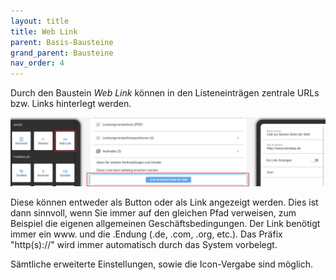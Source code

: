 ```yaml
---
layout: title
title: Web Link
parent: Basis-Bausteine
grand_parent: Bausteine
nav_order: 4
---
```


Durch den Baustein _Web Link_ können in den Listeneinträgen zentrale URLs bzw. Links hinterlegt werden.

![link](\assets\record-spec-settings\1link.png 'link')

Diese können entweder als Button oder als Link angezeigt werden. Dies ist dann sinnvoll, wenn Sie immer auf den gleichen
Pfad verweisen, zum Beispiel die eigenen allgemeinen Geschäftsbedingungen.
Der Link benötigt immer ein www. und die .Endung (.de, .com, .org, etc.). Das Präfix "http(s)://" wird immer
automatisch durch das System vorbelegt.

Sämtliche erweiterte Einstellungen, sowie die Icon-Vergabe sind möglich.
